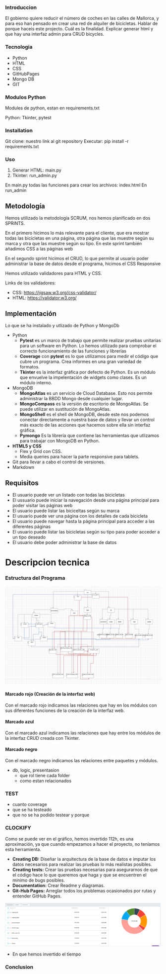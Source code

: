 ### Introduccion
El gobierno quiere reducir el número de coches en las calles de Mallorca, y para eso han pensado en crear una red de alquiler de bicicletas.
Hablar de porque haceis este projecto. Cuál es la finalidad.
Explicar generar html y que hay una interfaz admin para CRUD bicycles.

### Tecnologia
- Python
- HTML
- CSS
- GitHubPages
- Mongo DB
- GIT

### Modulos Python
Modules de python, estan en requirements.txt

Python: Tkinter, pytest


### Installation
Git clone: nuestro link al git repository
Executar: pip install -r requirements.txt

### Uso
1. Generar HTML: main.py
2. Tkinter: run_admin.py

En main.py todas las funciones para crear los archivos:
index.html
En run_admin

## Metodología

Hemos utilizado la metodología SCRUM, nos hemos planificado en dos SPRINTS.

En el primero hicimos lo más relevante para el cliente, que era mostrar todas las bicicletas en una página, otra página
que las muestre según su marca y otra que las muestre según su tipo. En este sprint también añadimos CSS a las páginas web

En el segundo sprint hicimos el CRUD, lo que permite al usuario poder administrar la base de datos desde el programa, hicimos
el CSS Responsive

Hemos utilizado validadores para HTML y CSS.

Links de los validadores:

- CSS: https://jigsaw.w3.org/css-validator/
- HTML: https://validator.w3.org/


## Implementación

Lo que se ha instalado y utlizado de Python y MongoDb

- Python
  - **Pytest** es un marco de trabajo que permite realizar pruebas unitarias para un software en Python. Lo hemos utilizado para comprobar el correcto funcionamiento de las funciones y librerías
  - **Coverage** con **pytest** es lo que utilizamos para medir el código que cubre un programa. Crea informes en una gran variedad de formatos.
  - **Tkinter** es la interfaz gráfica por defecto de Python. Es un módulo que envuelve la impelentación de widgets como clases. Es un módulo interno.
- MongoDB
  - **MongoAtlas** es un servicio de Cloud Database. Esto nos permite administrar la BBDD Mongo desde cualquier lugar.
  - **MongoCompass** es la versión de escritorio de MongoAtlas. Se puede utilizar en sustitución de MongoAtlas.
  - **MongoShell** es el shell de MongoDB, desde este nos podemos conectar directamente a nuestra base de datos y llevar un control más exacto de las acciones que hacemos sobre ella sin interfaz gráfica.
  - **Pymongo** Es la librería que contiene las herramientas que utlizamos para trabajar con MongoDB en Python.
- **HTML5 y CSS**
  - Flex y Grid con CSS.
  - Media queries para hacer la parte responsive para tablets.
- Git para llevar a cabo el control de versiones.
- Markdown

## Requisitos
- El usuario puede ver un listado con todas las bicicletas
- El ussuario puede iniciar la navegación desde una página principal para poder visitar las páginas web
- El usuario puede listar las biciceltas según su marca
- El usuario puede ver una página con los detalles de cada bicicleta
- El usuario puede navegar hasta la página principal para acceder a las diferentes páginas
- El usuario puede listar las bicicletas según su tipo para poder acceder a un tipo deseado
- El usuario debe poder administrar la base de datos

# Descripcion tecnica


### Estructura del Programa

![Diagrama de componentes](/readme_images/image.png)
#### Marcado rojo (Creación de la interfaz web)
Con el marcado rojo indicamos las relaciones que hay en los módulos con sus diferentes funciones de la creación de la interfaz web.

#### Marcado azul
Con el marcado azul indicamos las relaciones que hay entre los módulos de la interfaz CRUD creada con Tkinter.
#### Marcado negro
Con el marcado negro indicamos las relaciones entre paquetes y módulos.


- db, logic, presentasion
    - que rol tiene cada folder
    - como estan relacionados

### TEST 
- cuanto coverage
- que se ha testeado
- que no se ha podido testear y porque


### CLOCKIFY

Como se puede ver en el gráfico, hemos invertido 112h, es una aproximación, ya que cuando empezamos a hacer el proyecto, no teníamos esta herramienta.

- **Creating DB:** Diseñar la arquitectura de la base de datos e imputar los datos necesarios para realizar las pruebas lo más realistas posibles.
- **Creating tests:** Crear las pruebas necesarias para asegurarnos de que el código hace lo que queremos que haga y que se encuentren el mínimo de bugs posibles.
- **Documentation:** Crear Readme y diagramas.
- **Git-Hub Pages:** Arreglar todos los problemas ocasionados por rutas y entender GitHub Pages.

![Gráfico Clockify](/readme_images/Clockify.PNG)
- En que hemos invertido el tiempo

### Conclusion

